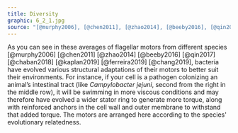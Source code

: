 ```yaml
---
title: Diversity
graphic: 6_2_1.jpg
source: "[@murphy2006], [@chen2011], [@zhao2014], [@beeby2016], [@qin2017], [@chaban2018], [@kaplan2019], [@ferreira2019], [@chang2019]"
---
```


As you can see in these averages of flagellar motors from different species [@murphy2006] [@chen2011] [@zhao2014] [@beeby2016] [@qin2017] [@chaban2018] [@kaplan2019] [@ferreira2019] [@chang2019], bacteria have evolved various structural adaptations of their motors to better suit their environments. For instance, if your cell is a pathogen colonizing an animal’s intestinal tract (like *Campylobacter jejuni*, second from the right in the middle row), it will be swimming in more viscous conditions and may therefore have evolved a wider stator ring to generate more torque, along with reinforced anchors in the cell wall and outer membrane to withstand that added torque. The motors are arranged here according to the species' evolutionary relatedness.

